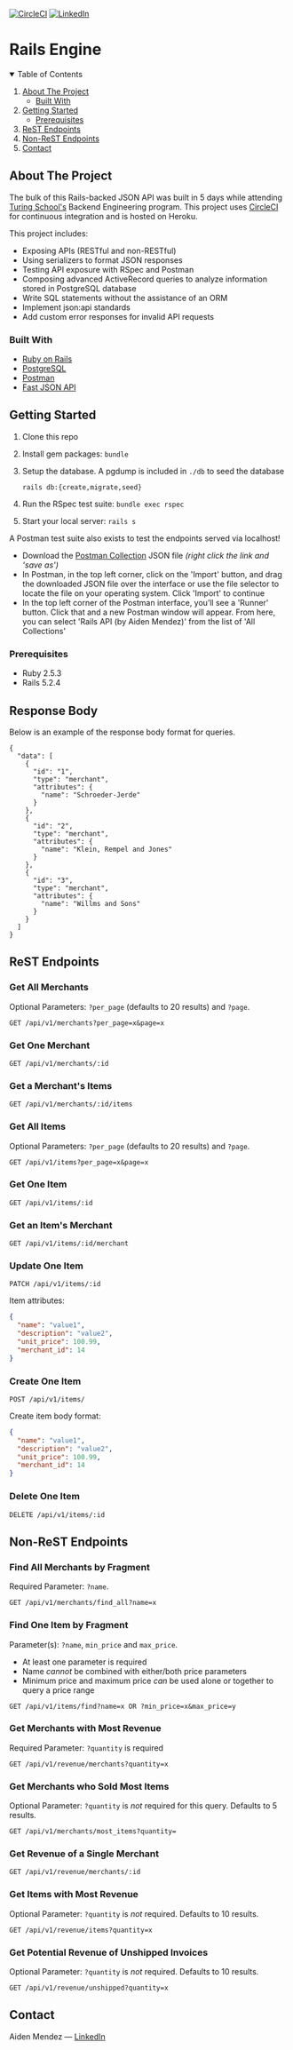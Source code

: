 <!-- PROJECT SHIELDS -->
<!--
*** I'm using markdown "reference style" links for readability.
*** Reference links are enclosed in brackets [ ] instead of parentheses ( ).
*** See the bottom of this document for the declaration of the reference variables
*** for contributors-url, forks-url, etc. This is an optional, concise syntax you may use.
*** https://www.markdownguide.org/basic-syntax/#reference-style-links
-->
[![CircleCI][circleci-shield]][circleci-url]
[![LinkedIn][linkedin-shield]][linkedin-url]
# Rails Engine

<!-- TABLE OF CONTENTS -->
<details open="open">
  <summary>Table of Contents</summary>
  <ol>
    <li>
      <a href="#about-the-project">About The Project</a>
      <ul>
        <li><a href="#built-with">Built With</a></li>
      </ul>
    </li>
    <li>
      <a href="#getting-started">Getting Started</a>
      <ul>
        <li><a href="#prerequisites">Prerequisites</a></li>
      </ul>
    </li>
    <li><a href="#rest-endpoints">ReST Endpoints</a></li>
    <li><a href="#non-rest-endpoints">Non-ReST Endpoints</a></li>
    <li><a href="#contact">Contact</a></li>
  </ol>
</details>



<!-- ABOUT THE PROJECT -->
## About The Project

The bulk of this Rails-backed JSON API was built in 5 days while attending [Turing School's](https://turing.io) Backend Engineering program. This project uses [CircleCI](https://circleci.com) for continuous integration and is hosted on Heroku.

This project includes:

* Exposing APIs (RESTful and non-RESTful)
* Using serializers to format JSON responses
* Testing API exposure with RSpec and Postman
* Composing advanced ActiveRecord queries to analyze information stored in PostgreSQL database
* Write SQL statements without the assistance of an ORM
* Implement json:api standards
* Add custom error responses for invalid API requests


### Built With

* [Ruby on Rails](https://rubyonrails.org/)
* [PostgreSQL](https://www.postgresql.org/)
* [Postman](https://www.postman.com/)
* [Fast JSON API](https://github.com/Netflix/fast_jsonapi)

<!-- GETTING STARTED -->
## Getting Started

1. Clone this repo
2. Install gem packages: `bundle`
3. Setup the database. A pgdump is included in `./db` to seed the database

    `rails db:{create,migrate,seed}`
4. Run the RSpec test suite: `bundle exec rspec`
5. Start your local server: `rails s`

A Postman test suite also exists to test the endpoints served via localhost!

- Download the [Postman Collection](https://www.getpostman.com/collections/f88b0152614b2edb7238) JSON file _(right click the link and 'save as')_
- In Postman, in the top left corner, click on the 'Import' button, and drag the downloaded JSON file over the interface or use the file selector to locate the file on your operating system. Click 'Import' to continue
- In the top left corner of the Postman interface, you’ll see a 'Runner' button. Click that and a new Postman window will appear. From here, you can select 'Rails API (by Aiden Mendez)' from the list of 'All Collections'

### Prerequisites

* Ruby 2.5.3
* Rails 5.2.4

<!-- USAGE EXAMPLES -->
## Response Body
Below is an example of the response body format for queries.
```
{
  "data": [
    {
      "id": "1",
      "type": "merchant",
      "attributes": {
        "name": "Schroeder-Jerde"
      }
    },
    {
      "id": "2",
      "type": "merchant",
      "attributes": {
        "name": "Klein, Rempel and Jones"
      }
    },
    {
      "id": "3",
      "type": "merchant",
      "attributes": {
        "name": "Willms and Sons"
      }
    }
  ]
}
```
## ReST Endpoints

### Get All Merchants

Optional Parameters: `?per_page` (defaults to 20 results) and `?page`.

  ```
  GET /api/v1/merchants?per_page=x&page=x
  ```

### Get One Merchant

  ````
  GET /api/v1/merchants/:id
  ````

### Get a Merchant's Items

  ```
  GET /api/v1/merchants/:id/items
  ```


### Get All Items

Optional Parameters: `?per_page` (defaults to 20 results) and `?page`.

```
GET /api/v1/items?per_page=x&page=x
```


### Get One Item

```
GET /api/v1/items/:id
```


### Get an Item's Merchant

```
GET /api/v1/items/:id/merchant
```


### Update One Item

```
PATCH /api/v1/items/:id
```

Item attributes:

  ```json
  {
    "name": "value1",
    "description": "value2",
    "unit_price": 100.99,
    "merchant_id": 14
  }
  ```


### Create One Item

  ```
  POST /api/v1/items/
  ```

Create item body format:

  ```json
  {
    "name": "value1",
    "description": "value2",
    "unit_price": 100.99,
    "merchant_id": 14
  }
  ```

### Delete One Item

```
DELETE /api/v1/items/:id
```

## Non-ReST Endpoints

### Find All Merchants by Fragment

Required Parameter: `?name`.

  ```
  GET /api/v1/merchants/find_all?name=x
  ```

### Find One Item by Fragment

Parameter(s): `?name`, `min_price` and `max_price`.

- At least one parameter is required
- Name _cannot_ be combined with either/both price parameters
- Minimum price and maximum price _can_ be used alone or together to query a price range

```
GET /api/v1/items/find?name=x OR ?min_price=x&max_price=y
```

### Get Merchants with Most Revenue

Required Parameter: `?quantity` is required

```
GET /api/v1/revenue/merchants?quantity=x
```

### Get Merchants who Sold Most Items

Optional Parameter: `?quantity` is _not_ required for this query. Defaults to 5 results.

```
GET /api/v1/merchants/most_items?quantity=
```

### Get Revenue of a Single Merchant

```
GET /api/v1/revenue/merchants/:id
```

### Get Items with Most Revenue

Optional Parameter: `?quantity` is _not_ required. Defaults to 10 results.

```
GET /api/v1/revenue/items?quantity=x
```

### Get Potential Revenue of Unshipped Invoices

Optional Parameter: `?quantity` is _not_ required. Defaults to 10 results.

```
GET /api/v1/revenue/unshipped?quantity=x
```

<!-- CONTACT -->
## Contact

Aiden Mendez — [LinkedIn](https://linkedin.com/in/aidenmendez)

<!-- MARKDOWN LINKS & IMAGES -->
<!-- https://www.markdownguide.org/basic-syntax/#reference-style-links -->
[linkedin-shield]: https://img.shields.io/badge/-LinkedIn-black.svg?style=for-the-badge&logo=linkedin&colorB=555
[linkedin-url]: https://linkedin.com/in/aidenmendez
[circleci-shield]: https://circleci.com/gh/aidenmendez/rails-engine.svg?style=svg
[circleci-url]: https://app.circleci.com/pipelines/github/aidenmendez/rails-engine
